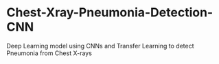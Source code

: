 # Chest-Xray-Pneumonia-Detection-CNN
Deep Learning model using CNNs and Transfer Learning to detect Pneumonia from Chest X-rays
